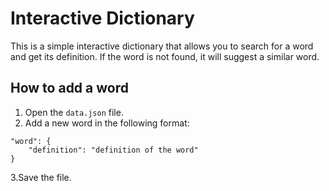 # Interactive Dictionary

This is a simple interactive dictionary that allows you to search for a word and get its definition. If the word is not found, it will suggest a similar word.

## How to add a word

1. Open the `data.json` file.
2. Add a new word in the following format:

```
"word": {
    "definition": "definition of the word"
}
```

3.Save the file.
